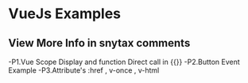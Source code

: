 VueJs Examples
==============

View More Info in snytax comments
--------------

-P1.Vue Scope Display and function Direct call in {{}}
-P2.Button Event Example
-P3.Attribute's :href , v-once , v-html